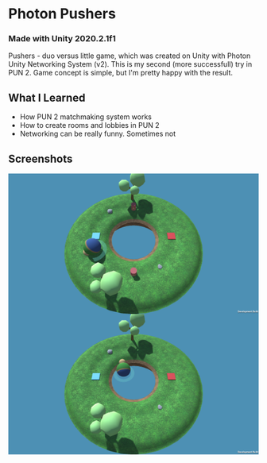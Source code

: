 # Photon Pushers
### Made with **Unity 2020.2.1f1**
 
Pushers - duo versus little game, which was created on Unity with Photon Unity Networking System (v2).
This is my second (more successfull) try in PUN 2. Game concept is simple, but I'm pretty happy with the result.

## What I Learned

* How PUN 2 matchmaking system works
* How to create rooms and lobbies in PUN 2
* Networking can be really funny. Sometimes not

## Screenshots

<img alt="Screenshot" width="512" align="center" src="https://github.com/BaggyGishev/Photon-Pushers/blob/main/GithubContents/Screenshot_1.png?raw=true">
<img alt="Screenshot" width="512" align="center" src="https://github.com/BaggyGishev/Photon-Pushers/blob/main/GithubContents/Screenshot_2.png?raw=true">
